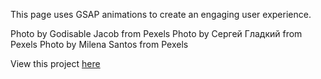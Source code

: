 This page uses GSAP animations to create an engaging user experience.

Photo by Godisable Jacob from Pexels
Photo by Сергей Гладкий from Pexels
Photo by Milena Santos from Pexels

View this project 
[here](https://melissafdavis.github.io/GSAP-Project/)
